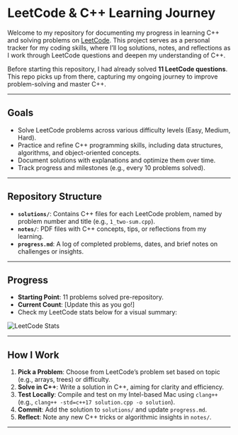 # LeetCode & C++ Learning Journey

Welcome to my repository for documenting my progress in learning C++ and solving problems on [LeetCode](https://leetcode.com/). This project serves as a personal tracker for my coding skills, where I’ll log solutions, notes, and reflections as I work through LeetCode questions and deepen my understanding of C++.

Before starting this repository, I had already solved **11 LeetCode questions**. This repo picks up from there, capturing my ongoing journey to improve problem-solving and master C++.

---

## Goals
- Solve LeetCode problems across various difficulty levels (Easy, Medium, Hard).
- Practice and refine C++ programming skills, including data structures, algorithms, and object-oriented concepts.
- Document solutions with explanations and optimize them over time.
- Track progress and milestones (e.g., every 10 problems solved).

---

## Repository Structure
- **`solutions/`**: Contains C++ files for each LeetCode problem, named by problem number and title (e.g., `1_two-sum.cpp`).
- **`notes/`**: PDF files with C++ concepts, tips, or reflections from my learning.
- **`progress.md`**: A log of completed problems, dates, and brief notes on challenges or insights.

---

## Progress
- **Starting Point**: 11 problems solved pre-repository.
- **Current Count**: [Update this as you go!]
- Check my LeetCode stats below for a visual summary:

![LeetCode Stats](https://placeholder.com/leetcode-stats-image.png)

---

## How I Work
1. **Pick a Problem**: Choose from LeetCode’s problem set based on topic (e.g., arrays, trees) or difficulty.
2. **Solve in C++**: Write a solution in C++, aiming for clarity and efficiency.
3. **Test Locally**: Compile and test on my Intel-based Mac using `clang++` (e.g., `clang++ -std=c++17 solution.cpp -o solution`).
4. **Commit**: Add the solution to `solutions/` and update `progress.md`.
5. **Reflect**: Note any new C++ tricks or algorithmic insights in `notes/`.

---